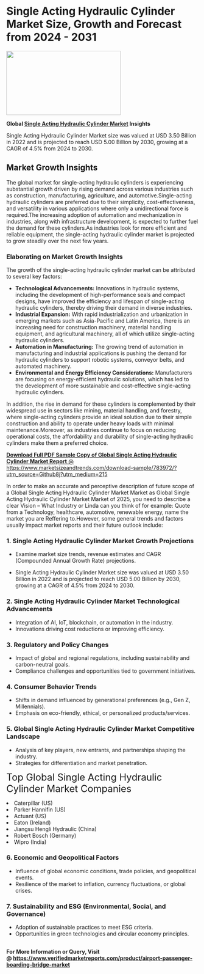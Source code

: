 <H1>Single Acting Hydraulic Cylinder Market Size, Growth and Forecast from 2024 - 2031</H1><img class="aligncenter size-medium wp-image-584254" src="https://thirdeyenews.in/wp-content/uploads/2024/09/Global-Market-Research-300x168.jpeg" alt="" width="300" height="168" /><p><strong>Global&nbsp;<a href="https://www.marketsizeandtrends.com/download-sample/783972/?utm_source=Github8j?utm_medium=215">Single Acting Hydraulic Cylinder Market</a> Insights</strong></p><p>Single Acting Hydraulic Cylinder Market size was valued at USD 3.50 Billion in 2022 and is projected to reach USD 5.00 Billion by 2030, growing at a CAGR of 4.5% from 2024 to 2030.</p><p><h2>Market Growth Insights</h2> <p>The global market for single-acting hydraulic cylinders is experiencing substantial growth driven by rising demand across various industries such as construction, manufacturing, agriculture, and automotive.Single-acting hydraulic cylinders are preferred due to their simplicity, cost-effectiveness, and versatility in various applications where only a unidirectional force is required.The increasing adoption of automation and mechanization in industries, along with infrastructure development, is expected to further fuel the demand for these cylinders.As industries look for more efficient and reliable equipment, the single-acting hydraulic cylinder market is projected to grow steadily over the next few years.</p> <p><a href="#"></a></p> <h3>Elaborating on Market Growth Insights</h3> <p>The growth of the single-acting hydraulic cylinder market can be attributed to several key factors:</p> <ul> <li><strong>Technological Advancements:</strong> Innovations in hydraulic systems, including the development of high-performance seals and compact designs, have improved the efficiency and lifespan of single-acting hydraulic cylinders, thereby driving their demand in diverse industries.</li> <li><strong>Industrial Expansion:</strong> With rapid industrialization and urbanization in emerging markets such as Asia-Pacific and Latin America, there is an increasing need for construction machinery, material handling equipment, and agricultural machinery, all of which utilize single-acting hydraulic cylinders.</li> <li><strong>Automation in Manufacturing:</strong> The growing trend of automation in manufacturing and industrial applications is pushing the demand for hydraulic cylinders to support robotic systems, conveyor belts, and automated machinery.</li> <li><strong>Environmental and Energy Efficiency Considerations:</strong> Manufacturers are focusing on energy-efficient hydraulic solutions, which has led to the development of more sustainable and cost-effective single-acting hydraulic cylinders.</li> </ul> <p>In addition, the rise in demand for these cylinders is complemented by their widespread use in sectors like mining, material handling, and forestry, where single-acting cylinders provide an ideal solution due to their simple construction and ability to operate under heavy loads with minimal maintenance.Moreover, as industries continue to focus on reducing operational costs, the affordability and durability of single-acting hydraulic cylinders make them a preferred choice.</p> <p><a href="#"></p><p><span class=""><strong>Download Full PDF Sample Copy of Global Single Acting Hydraulic Cylinder Market Report</strong> @ <a href="https://www.marketsizeandtrends.com/download-sample/783972/?utm_source=Github8j?utm_medium=215" target="_blank">https://www.marketsizeandtrends.com/download-sample/783972/?utm_source=Github8j?utm_medium=215</a></span></p><p>In order to make an accurate and perceptive description of future scope of a Global&nbsp;Single Acting Hydraulic Cylinder Market Market as Global&nbsp;Single Acting Hydraulic Cylinder Market Market of 2025, you need to describe a clear Vision &ndash; What Industry or Linda can you think of for example: Quote from a Technology, healthcare, automotive, renewable energy, name the market you are Reffering to.However, some general trends and factors usually impact market reports and their future outlook include:</p><h3>1.&nbsp;<strong>Single Acting Hydraulic Cylinder Market Growth Projections</strong></h3><ul><li>Examine market size trends, revenue estimates and CAGR (Compounded Annual Growth Rate) projections.</li><li><p>Single Acting Hydraulic Cylinder Market size was valued at USD 3.50 Billion in 2022 and is projected to reach USD 5.00 Billion by 2030, growing at a CAGR of 4.5% from 2024 to 2030.</p></li></ul><h3>2.&nbsp;<strong>Single Acting Hydraulic Cylinder Market Technological Advancements</strong></h3><ul><li>Integration of AI, IoT, blockchain, or automation in the industry.</li><li>Innovations driving cost reductions or improving efficiency.</li></ul><h3>3.&nbsp;<strong>Regulatory and Policy Changes</strong></h3><ul><li>Impact of global and regional regulations, including sustainability and carbon-neutral goals.</li><li>Compliance challenges and opportunities tied to government initiatives.</li></ul><h3>4.&nbsp;<strong>Consumer Behavior Trends</strong></h3><ul><li>Shifts in demand influenced by generational preferences (e.g., Gen Z, Millennials).</li><li>Emphasis on eco-friendly, ethical, or personalized products/services.</li></ul><h3>5.&nbsp;<strong>Global Single Acting Hydraulic Cylinder Market Competitive Landscape</strong></h3><ul><li>Analysis of key players, new entrants, and partnerships shaping the industry.</li><li>Strategies for differentiation and market penetration.</li></ul><p data-pm-slice="1 1 []"><span style="color: inherit; font-family: inherit; font-size: 25px;">Top Global Single Acting Hydraulic Cylinder Market Companies</span></p><div class="" data-test-id=""><p><li>Caterpillar (US)</li><li> Parker Hannifin (US)</li><li> Actuant (US)</li><li> Eaton (Ireland)</li><li> Jiangsu Hengli Hydraulic (China)</li><li> Robert Bosch (Germany)</li><li> Wipro (India)</li></p></div><h3>6.&nbsp;<strong>Economic and Geopolitical Factors</strong></h3><ul><li>Influence of global economic conditions, trade policies, and geopolitical events.</li><li>Resilience of the market to inflation, currency fluctuations, or global crises.</li></ul><h3>7.&nbsp;<strong>Sustainability and ESG (Environmental, Social, and Governance)</strong></h3><ul><li>Adoption of sustainable practices to meet ESG criteria.</li><li>Opportunities in green technologies and circular economy principles.</li></ul><h2><strong style="font-size: 14px;">For More Information or Query, Visit @&nbsp;</strong><a style="background-color: #ffffff; font-size: 14px;" href="https://www.marketsizeandtrends.com/report/single-acting-hydraulic-cylinder-market/" target="_blank">https://www.verifiedmarketreports.com/product/airport-passenger-boarding-bridge-market</a></h2>